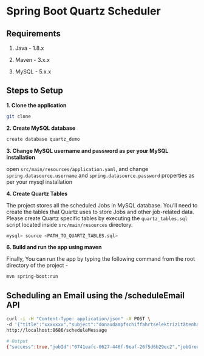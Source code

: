 # Spring Boot Quartz Scheduler


## Requirements

1. Java - 1.8.x

2. Maven - 3.x.x

3. MySQL - 5.x.x

## Steps to Setup

**1. Clone the application**

```bash
git clone  
```

**2. Create MySQL database**

```bash
create database quartz_demo
```

**3. Change MySQL username and password as per your MySQL installation**

open `src/main/resources/application.yaml`, and change `spring.datasource.username` and `spring.datasource.password` properties as per your mysql installation


**4. Create Quartz Tables**

The project stores all the scheduled Jobs in MySQL database. You'll need to create the tables that Quartz uses to store Jobs and other job-related data. Please create Quartz specific tables by executing the `quartz_tables.sql` script located inside `src/main/resources` directory.

```bash
mysql> source <PATH_TO_QUARTZ_TABLES.sql>
```

**6. Build and run the app using maven**

Finally, You can run the app by typing the following command from the root directory of the project -

```bash
mvn spring-boot:run
```

## Scheduling an Email using the /scheduleEmail API

```bash
curl -i -H "Content-Type: application/json" -X POST \
-d '{"title":"xxxxxxx","subject":"donaudampfschiffahrtselektrizitätenhauptbetriebswerkbauunterbeamtengesellschaft","dateTime":"2018-09-04T16:15:00","timeZone":"Europe/Kiev"}' \
http://localhost:8686/scheduleMessage

# Output
{"success":true,"jobId":"0741eafc-0627-446f-9eaf-26f5d6b29ec2","jobGroup":"email-jobs","message":"Scheduled Successfully!"}
```